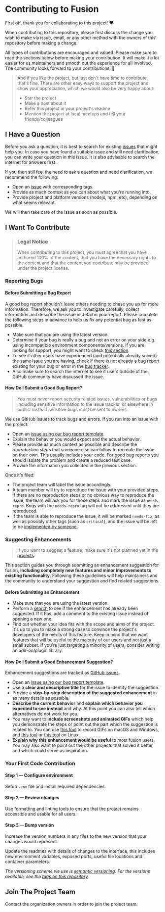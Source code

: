 # Contributing to Fusion

First off, thank you for collaborating to this project! ❤️

When contributing to this repository, please first discuss the change you wish to make via issue, email, or any other method with the owners of this repository before making a change. 

All types of contributions are encouraged and valued. Please make sure to read the sections below before making your contribution. It will make it a lot easier for us maintainers and smooth out the experience for all involved. The community looks forward to your contributions. 🎉

> And if you like the project, but just don't have time to contribute, that's fine. There are other easy ways to support the project and show your appreciation, which we would also be very happy about:
> * Star the project
> * Make a post about it
> * Refer this project in your project's readme
> * Mention the project at local meetups and tell your friends/colleagues

## I Have a Question

Before you ask a question, it is best to search for existing [issues](/issues) that might help you. In case you have found a suitable issue and still need clarification, you can write your question in this issue. It is also advisable to search the internet for answers first.

If you then still feel the need to ask a question and need clarification, we recommend the following:

* Open an [issue](/issues/new) with corresponding tags.
* Provide as much context as you can about what you're running into.
* Provide project and platform versions (nodejs, npm, etc), depending on what seems relevant.

We will then take care of the issue as soon as possible.

## I Want To Contribute

> ### Legal Notice
> When contributing to this project, you must agree that you have authored 100% of the content, that you have the necessary rights to the content and that the content you contribute may be provided under the project license.

### Reporting Bugs

#### Before Submitting a Bug Report

A good bug report shouldn't leave others needing to chase you up for more information. Therefore, we ask you to investigate carefully, collect information and describe the issue in detail in your report. Please complete the following steps in advance to help us fix any potential bug as fast as possible.

* Make sure that you are using the latest version.
* Determine if your bug is really a bug and not an error on your side e.g. using incompatible environment components/versions. If you are looking for support, you might want to check [this section](#i-have-a-question).
* To see if other users have experienced (and potentially already solved) the same issue you are having, check if there is not already a bug report existing for your bug or error in the [bug tracker](issues?q=label%3Abug).
* Also make sure to search the internet to see if users outside of the GitHub community have discussed the issue.

#### How Do I Submit a Good Bug Report?

> You must never report security related issues, vulnerabilities or bugs including sensitive information to the issue tracker, or elsewhere in public. Instead sensitive bugs must be sent to owners.

We use GitHub issues to track bugs and errors. If you run into an issue with the project:

- Open an [issue using our bug report template](https://github.com/rapid-integration/fusion/issues/new?labels=bug&template=bug_report.md).
- Explain the behavior you would expect and the actual behavior.
- Please provide as much context as possible and describe the *reproduction steps* that someone else can follow to recreate the issue on their own. This usually includes your code. For good bug reports you should isolate the problem and create a reduced test case.
- Provide the information you collected in the previous section.

Once it's filed:

- The project team will label the issue accordingly.
- A team member will try to reproduce the issue with your provided steps. If there are no reproduction steps or no obvious way to reproduce the issue, the team will ask you for those steps and mark the issue as `needs-repro`. Bugs with the `needs-repro` tag will not be addressed until they are reproduced.
- If the team is able to reproduce the issue, it will be marked `needs-fix`, as well as possibly other tags (such as `critical`), and the issue will be left to be [implemented by someone](#your-first-code-contribution).

### Suggesting Enhancements

> If you want to suggest a feature, make sure it's not planned yet in the [projects](/projects).

This section guides you through submitting an enhancement suggestion for fusion, **including completely new features and minor improvements to existing functionality**. Following these guidelines will help maintainers and the community to understand your suggestion and find related suggestions.

#### Before Submitting an Enhancement

- Make sure that you are using the latest version.
- Perform a [search](/issues) to see if the enhancement has already been suggested. If it has, add a comment to the existing issue instead of opening a new one.
- Find out whether your idea fits with the scope and aims of the project. It's up to you to make a strong case to convince the project's developers of the merits of this feature. Keep in mind that we want features that will be useful to the majority of our users and not just a small subset. If you're just targeting a minority of users, consider writing an add-on/plugin library.

#### How Do I Submit a Good Enhancement Suggestion?

Enhancement suggestions are tracked as [GitHub issues](/issues).

- Open an [issue using our bug report template](https://github.com/rapid-integration/fusion/issues/new?labels=bug&template=feature_request.md).
- Use a **clear and descriptive title** for the issue to identify the suggestion.
- Provide a **step-by-step description of the suggested enhancement** in as many details as possible.
- **Describe the current behavior** and **explain which behavior you expected to see instead** and why. At this point you can also tell which alternatives do not work for you.
- You may want to **include screenshots and animated GIFs** which help you demonstrate the steps or point out the part which the suggestion is related to. You can use [this tool](https://www.cockos.com/licecap/) to record GIFs on macOS and Windows, and [this tool](https://github.com/colinkeenan/silentcast) or [this tool](https://github.com/GNOME/byzanz) on Linux. <!-- this should only be included if the project has a GUI -->
- **Explain why this enhancement would be useful** to most fusion users. You may also want to point out the other projects that solved it better and which could serve as inspiration.

### Your First Code Contribution

#### Step 1 — Configure environment

Setup `.env` file and install required dependencies.

#### Step 2 — Review changes

Use formatting and linting tools to ensure that the project remains accessible and usable for all users.

#### Step 3 — Bump version

Increase the version numbers in any files to the new version that your changes would represent.

Update the readmes with details of changes to the interface, this includes new environment variables, exposed ports, useful file locations and container parameters.

*The versioning scheme we use is [semantic versioning](http://semver.org/). For the versions available, see the [tags on this repository](/tags).*

## Join The Project Team

Contact the organization owners in order to join the project team.
